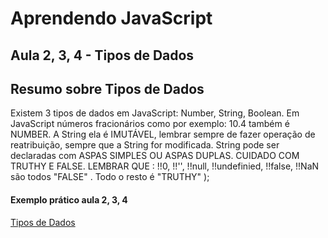 Aprendendo JavaScript
===================
Aula 2, 3, 4 - Tipos de Dados
----------


Resumo sobre Tipos de Dados
-------------

Existem 3 tipos de dados em JavaScript: Number, String, Boolean.
Em JavaScript números fracionários como por exemplo: 10.4 também é NUMBER. A String ela é IMUTÁVEL, lembrar sempre de fazer operação de reatribuição, sempre que a String for modificada.
String pode ser declaradas com ASPAS SIMPLES OU ASPAS DUPLAS.
CUIDADO COM TRUTHY E FALSE.
LEMBRAR QUE : !!0, !!'', !!null, !!undefinied, !!false, !!NaN são todos "FALSE" . Todo o resto é "TRUTHY" );

#### Exemplo prático aula 2, 3, 4
[Tipos de Dados](https://codepen.io/JeffersonBraga/pen/gRRyZq) 